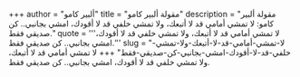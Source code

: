 +++
author = "ألبير كامو"
title = "مقولة ألبير كامو"
description = "مقولة ألبير كامو: لا تمشي أمامي قد لا أتبعك، ولا تمشي خلفي قد لا أقودك، امشي بجانبي.. كن صديقي فقط."
quote = '''لا تمشي أمامي قد لا أتبعك، ولا تمشي خلفي قد لا أقودك، امشي بجانبي.. كن صديقي فقط.''' 
slug = "لا-تمشي-أمامي-قد-لا-أتبعك-ولا-تمشي-خلفي-قد-لا-أقودك-امشي-بجانبي-كن-صديقي-فقط"
+++
لا تمشي أمامي قد لا أتبعك، ولا تمشي خلفي قد لا أقودك، امشي بجانبي.. كن صديقي فقط.
